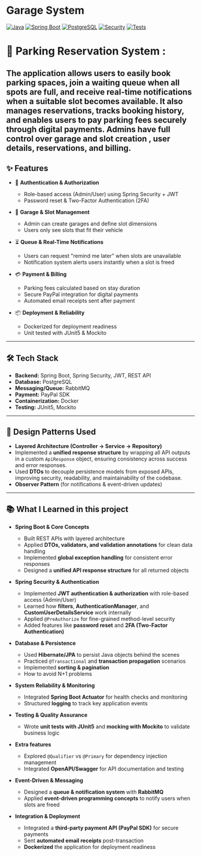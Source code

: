 # Garage System

[![Java](https://img.shields.io/badge/Java-21-orange)](https://www.oracle.com/java/technologies/javase/jdk21-archive-downloads.html)
[![Spring Boot](https://img.shields.io/badge/Spring%20Boot-3.5.4-brightgreen)](https://spring.io/projects/spring-boot)
[![PostgreSQL](https://img.shields.io/badge/PostgreSQL-14-blue)](https://www.postgresql.org/)
[![Security](https://img.shields.io/badge/Security-Spring%20Security%20%2B%20JWT-red)](https://spring.io/projects/spring-security)
[![Tests](https://img.shields.io/badge/Tests-Spring%20Boot%20Test%20%2B%20Security%20Test-yellow)](https://junit.org/junit5/)

# 🚗 Parking Reservation System  :

The application allows users to easily book parking spaces, join a waiting queue when all spots are full, and receive real-time notifications when a suitable slot becomes available. It also manages reservations, tracks booking history, and enables users to pay parking fees securely through digital payments. Admins have full control over garage and slot creation , user details, reservations, and billing.
---

## ✨ Features  

- 🔐 **Authentication & Authorization**  
  - Role-based access (Admin/User) using Spring Security + JWT  
  - Password reset & Two-Factor Authentication (2FA)  

- 🏢 **Garage & Slot Management**  
  - Admin can create garages and define slot dimensions  
  - Users only see slots that fit their vehicle  

- ⏳ **Queue & Real-Time Notifications**  
  - Users can request "remind me later" when slots are unavailable  
  - Notification system alerts users instantly when a slot is freed  

- 💳 **Payment & Billing**  
  - Parking fees calculated based on stay duration  
  - Secure PayPal integration for digital payments  
  - Automated email receipts sent after payment  

- 📦 **Deployment & Reliability**  
  - Dockerized for deployment readiness  
  - Unit tested with JUnit5 & Mockito  

---

## 🛠️ Tech Stack  

- **Backend:** Spring Boot, Spring Security, JWT, REST API  
- **Database:** PostgreSQL  
- **Messaging/Queue:** RabbitMQ  
- **Payment:** PayPal SDK  
- **Containerization:** Docker  
- **Testing:** JUnit5, Mockito  

---

## 🔹 Design Patterns Used  

- **Layered Architecture (Controller → Service → Repository)**
-  Implemented a **unified response structure** by wrapping all API outputs in a custom `ApiResponse` object, ensuring consistency across success and error responses.
- Used **DTOs** to decouple persistence models from exposed APIs, improving security, readability, and maintainability of the codebase.  
- **Observer Pattern** (for notifications & event-driven updates)

---

## 📚 What I Learned in this project

- **Spring Boot & Core Concepts**  
  - Built REST APIs with layered architecture   
  - Applied **DTOs, validators, and validation annotations** for clean data handling  
  - Implemented **global exception handling** for consistent error responses  
  - Designed a **unified API response structure** for all returned objects  

- **Spring Security & Authentication**  
  - Implemented **JWT authentication & authorization** with role-based access (Admin/User)  
  - Learned how **filters**, **AuthenticationManager**, and **CustomUserDetailsService** work internally  
  - Applied `@PreAuthorize` for fine-grained method-level security  
  - Added features like **password reset** and **2FA (Two-Factor Authentication)**  

- **Database & Persistence**  
  - Used **Hibernate/JPA** to persist Java objects behind the scenes   
  - Practiced `@Transactional` and **transaction propagation** scenarios  
  - Implemented **sorting & pagination**
  - How to avoid N+1 problems 

- **System Reliability & Monitoring**  
  - Integrated **Spring Boot Actuator** for health checks and monitoring  
  - Structured **logging** to track key application events  

- **Testing & Quality Assurance**  
  - Wrote **unit tests with JUnit5** and **mocking with Mockito** to validate business logic  

- **Extra features**  
  - Explored `@Qualifier` vs `@Primary` for dependency injection management 
  - Integrated **OpenAPI/Swagger** for API documentation and testing

- **Event-Driven & Messaging**  
  - Designed a **queue & notification system** with **RabbitMQ**  
  - Applied **event-driven programming concepts** to notify users when slots are freed  

- **Integration & Deployment**  
  - Integrated a **third-party payment API (PayPal SDK)** for secure payments  
  - Sent **automated email receipts** post-transaction  
  - **Dockerized** the application for deployment readiness








